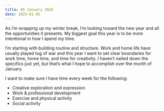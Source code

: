 ```yaml
---
title: 05 January 2025
date: 2025-01-05
---
```


As I’m wrapping up my winter break, I’m looking toward the new year and all the opportunities it presents. My biggest goal this year is to be more intentional in how I spend my time.

I’m starting with building routine and structure. Work and home life have usually played tug of war and this year I want to set clear boundaries for work time, home time, and time for creativity. I haven’t nailed down the specifics just yet, but that’s what I hope to accomplish over the month of January.

I want to make sure I have time every week for the following:

- Creative exploration and expression
- Work & professional development
- Exercise and physical activity
- Social activity

